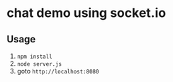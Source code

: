 # chat demo using socket.io

## Usage

1. `npm install`
2. `node server.js`
3. goto `http://localhost:8080`
